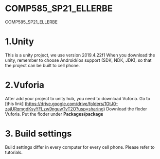 # COMP585_SP21_ELLERBE
COMP585_SP21_ELLERBE

# 1.Unity
This is a unity project, we use version 2019.4.22f1
When you download the unity, remember to choose Android/ios support (SDK, NDK, JDK), so that the project can be built to cell phone.

# 2.Vuforia
After add your project to unity hub, you need to download Vuforia.
Go to [this link] (https://drive.google.com/drive/folders/1OtJ0-zajURqmgdKsyYFLzw9nguwTvT2O?usp=sharing)
Download the floder Vuforia.
Put the floder under **Packages/package**

# 3. Build settings
Build settings differ in every computer for every cell phone. Please refer to tutorials.
